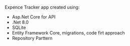 Expence Tracker app created using: <br>
- Asp.Net Core for API <br>
- .Net 8.0 <br>
- SQLite <br>
- Entity Framework Core, migrations, code firt approach <br>
- Repository Parttern <br>

